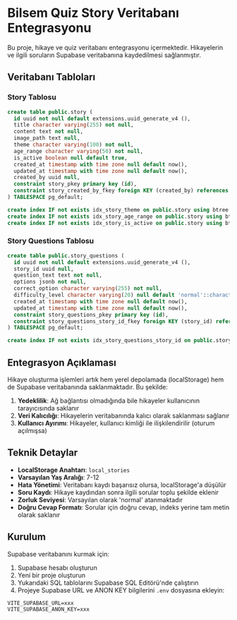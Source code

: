 # Bilsem Quiz Story Veritabanı Entegrasyonu

Bu proje, hikaye ve quiz veritabanı entegrasyonu içermektedir. Hikayelerin ve ilgili soruların Supabase veritabanına kaydedilmesi sağlanmıştır.

## Veritabanı Tabloları

### Story Tablosu

```sql
create table public.story (
  id uuid not null default extensions.uuid_generate_v4 (),
  title character varying(255) not null,
  content text not null,
  image_path text null,
  theme character varying(100) not null,
  age_range character varying(50) not null,
  is_active boolean null default true,
  created_at timestamp with time zone null default now(),
  updated_at timestamp with time zone null default now(),
  created_by uuid null,
  constraint story_pkey primary key (id),
  constraint story_created_by_fkey foreign KEY (created_by) references profiles (id)
) TABLESPACE pg_default;

create index IF not exists idx_story_theme on public.story using btree (theme) TABLESPACE pg_default;
create index IF not exists idx_story_age_range on public.story using btree (age_range) TABLESPACE pg_default;
create index IF not exists idx_story_is_active on public.story using btree (is_active) TABLESPACE pg_default;
```

### Story Questions Tablosu

```sql
create table public.story_questions (
  id uuid not null default extensions.uuid_generate_v4 (),
  story_id uuid null,
  question_text text not null,
  options jsonb not null,
  correct_option character varying(255) not null,
  difficulty_level character varying(20) null default 'normal'::character varying,
  created_at timestamp with time zone null default now(),
  updated_at timestamp with time zone null default now(),
  constraint story_questions_pkey primary key (id),
  constraint story_questions_story_id_fkey foreign KEY (story_id) references story (id) on delete CASCADE
) TABLESPACE pg_default;

create index IF not exists idx_story_questions_story_id on public.story_questions using btree (story_id) TABLESPACE pg_default;
```

## Entegrasyon Açıklaması

Hikaye oluşturma işlemleri artık hem yerel depolamada (localStorage) hem de Supabase veritabanında saklanmaktadır. Bu şekilde:

1. **Yedeklilik**: Ağ bağlantısı olmadığında bile hikayeler kullanıcının tarayıcısında saklanır
2. **Veri Kalıcılığı**: Hikayelerin veritabanında kalıcı olarak saklanması sağlanır
3. **Kullanıcı Ayırımı**: Hikayeler, kullanıcı kimliği ile ilişkilendirilir (oturum açılmışsa)

## Teknik Detaylar

- **LocalStorage Anahtarı**: `local_stories`
- **Varsayılan Yaş Aralığı**: 7-12
- **Hata Yönetimi**: Veritabanı kaydı başarısız olursa, localStorage'a düşülür
- **Soru Kaydı**: Hikaye kaydından sonra ilgili sorular toplu şekilde eklenir
- **Zorluk Seviyesi**: Varsayılan olarak 'normal' atanmaktadır
- **Doğru Cevap Formatı**: Sorular için doğru cevap, indeks yerine tam metin olarak saklanır

## Kurulum

Supabase veritabanını kurmak için:

1. Supabase hesabı oluşturun
2. Yeni bir proje oluşturun
3. Yukarıdaki SQL tablolarını Supabase SQL Editörü'nde çalıştırın
4. Projeye Supabase URL ve ANON KEY bilgilerini `.env` dosyasına ekleyin:

```
VITE_SUPABASE_URL=xxx
VITE_SUPABASE_ANON_KEY=xxx
```

